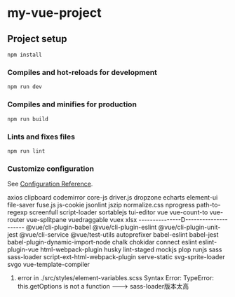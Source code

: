 # my-vue-project

## Project setup
```
npm install
```

### Compiles and hot-reloads for development
```
npm run dev
```

### Compiles and minifies for production
```
npm run build
```

### Lints and fixes files
```
npm run lint
```

### Customize configuration
See [Configuration Reference](https://cli.vuejs.org/config/).


axios clipboard codemirror core-js driver.js dropzone echarts element-ui file-saver fuse.js js-cookie jsonlint jszip normalize.css nprogress path-to-regexp 
screenfull script-loader sortablejs tui-editor vue vue-count-to vue-router vue-splitpane vuedraggable vuex xlsx
---------------D---------------------
@vue/cli-plugin-babel @vue/cli-plugin-eslint @vue/cli-plugin-unit-jest @vue/cli-service @vue/test-utils autoprefixer babel-eslint babel-jest babel-plugin-dynamic-import-node chalk chokidar connect eslint eslint-plugin-vue html-webpack-plugin husky lint-staged mockjs plop runjs sass 
sass-loader script-ext-html-webpack-plugin serve-static svg-sprite-loader svgo vue-template-compiler
1. error  in ./src/styles/element-variables.scss
Syntax Error: TypeError: this.getOptions is not a function  --->  sass-loader版本太高